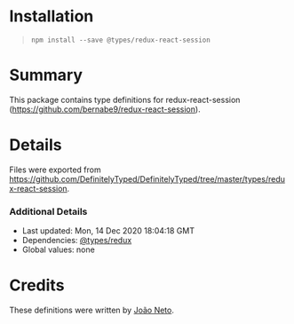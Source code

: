 # Installation
> `npm install --save @types/redux-react-session`

# Summary
This package contains type definitions for redux-react-session (https://github.com/bernabe9/redux-react-session).

# Details
Files were exported from https://github.com/DefinitelyTyped/DefinitelyTyped/tree/master/types/redux-react-session.

### Additional Details
 * Last updated: Mon, 14 Dec 2020 18:04:18 GMT
 * Dependencies: [@types/redux](https://npmjs.com/package/@types/redux)
 * Global values: none

# Credits
These definitions were written by [João Neto](https://github.com/joaomlneto).
